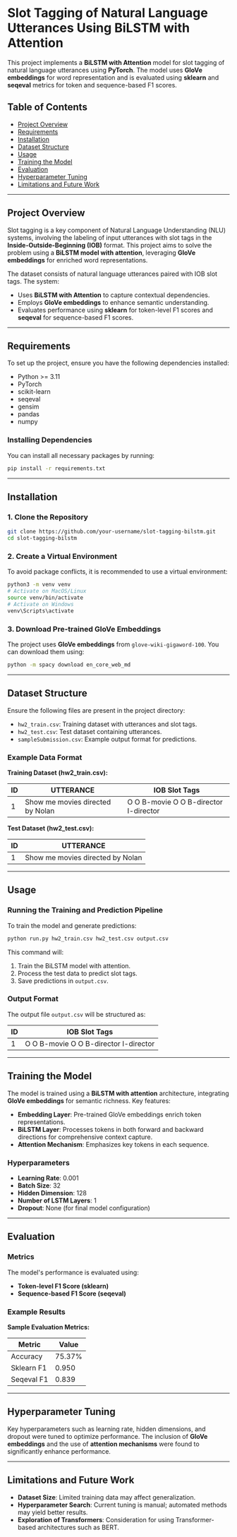 # Slot Tagging of Natural Language Utterances Using BiLSTM with Attention

This project implements a **BiLSTM with Attention** model for slot tagging of natural language utterances using **PyTorch**. The model uses **GloVe embeddings** for word representation and is evaluated using **sklearn** and **seqeval** metrics for token and sequence-based F1 scores.

## Table of Contents

- [Project Overview](#project-overview)
- [Requirements](#requirements)
- [Installation](#installation)
- [Dataset Structure](#dataset-structure)
- [Usage](#usage)
- [Training the Model](#training-the-model)
- [Evaluation](#evaluation)
- [Hyperparameter Tuning](#hyperparameter-tuning)
- [Limitations and Future Work](#limitations-and-future-work)

---

## Project Overview

Slot tagging is a key component of Natural Language Understanding (NLU) systems, involving the labeling of input utterances with slot tags in the **Inside-Outside-Beginning (IOB)** format. This project aims to solve the problem using a **BiLSTM model with attention**, leveraging **GloVe embeddings** for enriched word representations.

The dataset consists of natural language utterances paired with IOB slot tags. The system:

- Uses **BiLSTM with Attention** to capture contextual dependencies.
- Employs **GloVe embeddings** to enhance semantic understanding.
- Evaluates performance using **sklearn** for token-level F1 scores and **seqeval** for sequence-based F1 scores.

---

## Requirements

To set up the project, ensure you have the following dependencies installed:

- Python >= 3.11
- PyTorch
- scikit-learn
- seqeval
- gensim
- pandas
- numpy

### Installing Dependencies

You can install all necessary packages by running:

```bash
pip install -r requirements.txt
```

---

## Installation

### 1. Clone the Repository

```bash
git clone https://github.com/your-username/slot-tagging-bilstm.git
cd slot-tagging-bilstm
```

### 2. Create a Virtual Environment

To avoid package conflicts, it is recommended to use a virtual environment:

```bash
python3 -m venv venv
# Activate on MacOS/Linux
source venv/bin/activate
# Activate on Windows
venv\Scripts\activate
```

### 3. Download Pre-trained GloVe Embeddings

The project uses **GloVe embeddings** from `glove-wiki-gigaword-100`. You can download them using:

```bash
python -m spacy download en_core_web_md
```

---

## Dataset Structure

Ensure the following files are present in the project directory:

- `hw2_train.csv`: Training dataset with utterances and slot tags.
- `hw2_test.csv`: Test dataset containing utterances.
- `sampleSubmission.csv`: Example output format for predictions.

### Example Data Format

**Training Dataset (hw2_train.csv):**

| ID  | UTTERANCE                        | IOB Slot Tags                         |
| --- | -------------------------------- | ------------------------------------- |
| 1   | Show me movies directed by Nolan | O O B-movie O O B-director I-director |

**Test Dataset (hw2_test.csv):**

| ID  | UTTERANCE                        |
| --- | -------------------------------- |
| 1   | Show me movies directed by Nolan |

---

## Usage

### Running the Training and Prediction Pipeline

To train the model and generate predictions:

```bash
python run.py hw2_train.csv hw2_test.csv output.csv
```

This command will:

1. Train the BiLSTM model with attention.
2. Process the test data to predict slot tags.
3. Save predictions in `output.csv`.

### Output Format

The output file `output.csv` will be structured as:

| ID  | IOB Slot Tags                         |
| --- | ------------------------------------- |
| 1   | O O B-movie O O B-director I-director |

---

## Training the Model

The model is trained using a **BiLSTM with attention** architecture, integrating **GloVe embeddings** for semantic richness. Key features:

- **Embedding Layer**: Pre-trained GloVe embeddings enrich token representations.
- **BiLSTM Layer**: Processes tokens in both forward and backward directions for comprehensive context capture.
- **Attention Mechanism**: Emphasizes key tokens in each sequence.

### Hyperparameters

- **Learning Rate**: 0.001
- **Batch Size**: 32
- **Hidden Dimension**: 128
- **Number of LSTM Layers**: 1
- **Dropout**: None (for final model configuration)

---

## Evaluation

### Metrics

The model's performance is evaluated using:

- **Token-level F1 Score (sklearn)**
- **Sequence-based F1 Score (seqeval)**

### Example Results

**Sample Evaluation Metrics:**

| Metric     | Value  |
| ---------- | ------ |
| Accuracy   | 75.37% |
| Sklearn F1 | 0.950  |
| Seqeval F1 | 0.839  |

---

## Hyperparameter Tuning

Key hyperparameters such as learning rate, hidden dimensions, and dropout were tuned to optimize performance. The inclusion of **GloVe embeddings** and the use of **attention mechanisms** were found to significantly enhance performance.

---

## Limitations and Future Work

- **Dataset Size**: Limited training data may affect generalization.
- **Hyperparameter Search**: Current tuning is manual; automated methods may yield better results.
- **Exploration of Transformers**: Consideration for using Transformer-based architectures such as BERT.
